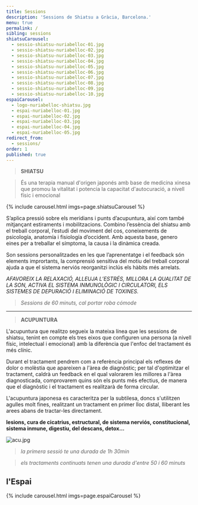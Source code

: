 ```yaml
---
title: Sessions
description: 'Sessions de Shiatsu a Gràcia, Barcelona.'
menu: true
permalink: /
sibling: sessions
shiatsuCarousel:
  - sessio-shiatsu-nuriabelloc-01.jpg
  - sessio-shiatsu-nuriabelloc-02.jpg
  - sessio-shiatsu-nuriabelloc-03.jpg
  - sessio-shiatsu-nuriabelloc-04.jpg
  - sessio-shiatsu-nuriabelloc-05.jpg
  - sessio-shiatsu-nuriabelloc-06.jpg
  - sessio-shiatsu-nuriabelloc-07.jpg
  - sessio-shiatsu-nuriabelloc-08.jpg
  - sessio-shiatsu-nuriabelloc-09.jpg
  - sessio-shiatsu-nuriabelloc-10.jpg
espaiCarousel:
  - logo-nuriabelloc-shiatsu.jpg
  - espai-nuriabelloc-01.jpg
  - espai-nuriabelloc-02.jpg
  - espai-nuriabelloc-03.jpg
  - espai-nuriabelloc-04.jpg
  - espai-nuriabelloc-05.jpg
redirect_from:
  - sessions/
order: 1
published: true
---
```




> **SHIATSU**

> És una terapia manual d'origen japonés amb base de medicina xinesa que promou la vitalitat i potencia la capacitat d'autocuració, a nivell físic i emocional

{% include carousel.html imgs=page.shiatsuCarousel %}

S’aplica pressió sobre els meridians i punts d’acupuntura, així com també mitjançant estiraments i mobilitzacions. Combino l’essència del shiatsu amb el treball corporal, l’estudi del moviment del cos, coneixements de psicología, anatomía i fisiología d’occident. Amb aquesta base, genero eines per a treballar el símptoma, la causa i la dinàmica creada.

Son sessions personalitzades en les que l’aprenentatge i el feedback són elements imprortants, la comprensió sensitiva del motiu del treball corporal ajuda a que el sistema nerviós reorganitzi inclús els hàbits més arrelats.

_AFAVOREIX LA RELAXACIÓ, ALLEUJA L’ESTRÉS, MILLORA LA QUALITAT DE LA SON,  ACTIVA EL SISTEMA INMUNOLÒGIC I CIRCULATORI, ELS SISTEMES DE DEPURACIÓ I ELIMINACIÓ DE TOXINES._

> _Sessions de 60 minuts, cal portar roba cómode_


--------------------------------------------------------------------------------------

> **ACUPUNTURA**

L'acupuntura que realitzo segueix la mateixa línea que les sessions de shiatsu, tenint en compte els tres eixos que configuren una persona (a nivell físic, intelectual i emocional) amb la diferència que l'enfoc del tractament és més clínic.

Durant el tractament pendrem com a referència principal els reflexes de dolor o molèstia que apareixen a l'àrea de diagnòstic; per tal d'optimitzar el tractament, caldrà un feedback en el qual valorarem les millores a l'àrea diagnosticada, comprovarem quins són els punts més efectius, de manera que el diagnòstic i el tractament es realitzarà de forma circular.

L'acupuntura japonesa es caracteritza per la subtilesa, doncs s'utilitzen agulles molt fines, realitzant un tractament en primer lloc distal, lliberant les arees abans de tractar-les directament.

**lesions, cura de cicatrius, estructural, de sistema nerviós, constitucional, sistema inmune, digestiu, del descans, detox...**

![acu.jpg]({{site.baseurl}}/image/acu.jpg)

> _la primera sessió te una durada de 1h 30min_

> _els tractaments continuats tenen una durada d'entre 50 i 60 minuts_



## l'Espai

{% include carousel.html imgs=page.espaiCarousel %}
